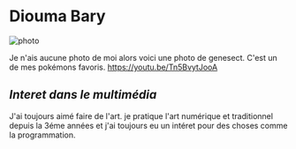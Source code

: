 # Diouma Bary

![photo](/exercise_sem01/PHOTOS_exercise_sem01/pokemon-go-how-to-get-shiny-genesect.png)

Je n'ais aucune photo de moi alors voici une photo de genesect. C'est un de mes pokémons favoris.
<https://youtu.be/Tn5BvytJooA>

## *Interet dans le multimédia*

J'ai toujours aimé faire de l'art. je pratique l'art numérique et traditionnel depuis la 3éme années et j'ai toujours eu un intéret pour des choses comme la programmation.
